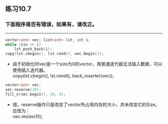 ## 练习10.7
### 下面程序是否有错误，如果有，请改正。
***
```cpp
vector<int> vec; list<int> lst; int i;
while (cin >> i)
    lst.push_back(i);
copy(lst.cbegin(), lst.cend(), vec.begin());
```
* 由于初始化时vec是一个size为0的vector，用普通迭代器无法插入数据，可以使用插入迭代器。  
copy(lst.cbegin(), lst.cend(), back_inserter(vec));
```cpp
vector<int> vec;
vec.reserve(10);
fill_n(vec.begin(), 10, 0);
```
* 错，reserve操作只是改变了vector所占用内存的大小，并未改变它的Size。应改为：  
vec.resize(10);